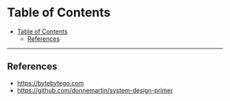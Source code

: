# Table of Contents
- [Table of Contents](#table-of-contents)
  - [References](#references)


--- 

## References
- https://bytebytego.com
- https://github.com/donnemartin/system-design-primer